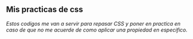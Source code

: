## Mis practicas de css
*Estos codigos me van a servir para repasar CSS y poner en practica en caso de que no me acuerde de como aplicar una propiedad en especifico.*